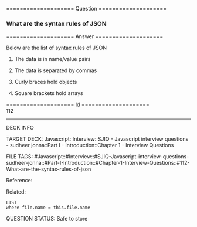 ==================== Question ====================  

### What are the syntax rules of JSON  

==================== Answer ====================  

Below are the list of syntax rules of JSON

1. The data is in name/value pairs

2. The data is separated by commas

3. Curly braces hold objects

4. Square brackets hold arrays

==================== Id ====================  
112

---

DECK INFO

TARGET DECK: Javascript::Interview::SJIQ - Javascript interview questions - sudheer jonna::Part I - Introduction::Chapter 1 - Interview Questions

FILE TAGS: #Javascript::#Interview::#SJIQ-Javascript-interview-questions-sudheer-jonna::#Part-I-Introduction::#Chapter-1-Interview-Questions::#112-What-are-the-syntax-rules-of-json

Reference:

Related:

```dataview
LIST
where file.name = this.file.name
```

QUESTION STATUS: Safe to store
